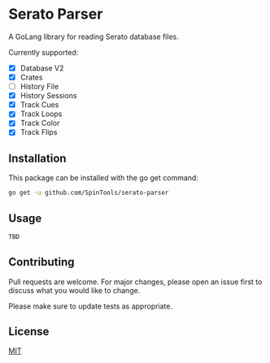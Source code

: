 # Serato Parser

A GoLang library for reading Serato database files.

Currently supported:
- [x] Database V2
- [x] Crates
- [ ] History File
- [x] History Sessions
- [x] Track Cues
- [x] Track Loops
- [x] Track Color
- [x] Track Flips

## Installation

This package can be installed with the go get command:

```bash
go get -u github.com/SpinTools/serato-parser
```

## Usage

```go
TBD
```

## Contributing
Pull requests are welcome. For major changes, please open an issue first to discuss what you would like to change.

Please make sure to update tests as appropriate.

## License
[MIT](https://github.com/SpinTools/serato-parser/LICENSE)
